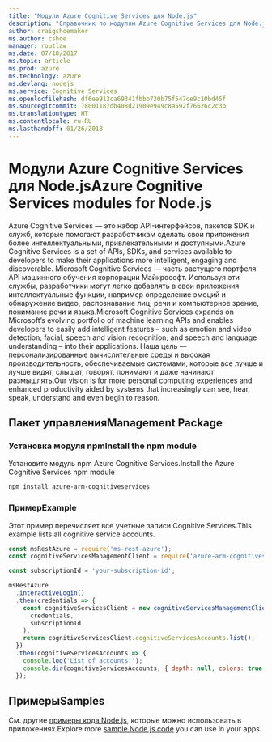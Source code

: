 ```yaml
---
title: "Модули Azure Cognitive Services для Node.js"
description: "Справочник по модулям Azure Cognitive Services для Node.js"
author: craigshoemaker
ms.author: cshoe
manager: routlaw
ms.date: 07/18/2017
ms.topic: article
ms.prod: azure
ms.technology: azure
ms.devlang: nodejs
ms.service: Cognitive Services
ms.openlocfilehash: df6ea913ca69341fbbb730b75f547ce9c10bd45f
ms.sourcegitcommit: 78001187db408d21909e949c8a592f76626c2c3b
ms.translationtype: HT
ms.contentlocale: ru-RU
ms.lasthandoff: 01/26/2018
---
```

# <a name="azure-cognitive-services-modules-for-nodejs"></a><span data-ttu-id="fbece-103">Модули Azure Cognitive Services для Node.js</span><span class="sxs-lookup"><span data-stu-id="fbece-103">Azure Cognitive Services modules for Node.js</span></span>

<span data-ttu-id="fbece-104">Azure Cognitive Services — это набор API-интерфейсов, пакетов SDK и служб, которые помогают разработчикам сделать свои приложения более интеллектуальными, привлекательными и доступными.</span><span class="sxs-lookup"><span data-stu-id="fbece-104">Azure Cognitive Services is a set of APIs, SDKs, and services available to developers to make their applications more intelligent, engaging and discoverable.</span></span> <span data-ttu-id="fbece-105">Microsoft Cognitive Services — часть растущего портфеля API машинного обучения корпорации Майкрософт. Используя эти службы, разработчики могут легко добавлять в свои приложения интеллектуальные функции, например определение эмоций и обнаружение видео, распознавание лиц, речи и компьютерное зрение, понимание речи и языка.</span><span class="sxs-lookup"><span data-stu-id="fbece-105">Microsoft Cognitive Services expands on Microsoft’s evolving portfolio of machine learning APIs and enables developers to easily add intelligent features – such as emotion and video detection; facial, speech and vision recognition; and speech and language understanding – into their applications.</span></span> <span data-ttu-id="fbece-106">Наша цель — персонализированные вычислительные среды и высокая производительность, обеспечиваемые системами, которые все лучше и лучше видят, слышат, говорят, понимают и даже начинают размышлять.</span><span class="sxs-lookup"><span data-stu-id="fbece-106">Our vision is for more personal computing experiences and enhanced productivity aided by systems that increasingly can see, hear, speak, understand and even begin to reason.</span></span>

## <a name="management-package"></a><span data-ttu-id="fbece-107">Пакет управления</span><span class="sxs-lookup"><span data-stu-id="fbece-107">Management Package</span></span>

### <a name="install-the-npm-module"></a><span data-ttu-id="fbece-108">Установка модуля npm</span><span class="sxs-lookup"><span data-stu-id="fbece-108">Install the npm module</span></span>

<span data-ttu-id="fbece-109">Установите модуль npm Azure Cognitive Services.</span><span class="sxs-lookup"><span data-stu-id="fbece-109">Install the Azure Cognitive Services npm module</span></span>

```bash
npm install azure-arm-cognitiveservices
```

### <a name="example"></a><span data-ttu-id="fbece-110">Пример</span><span class="sxs-lookup"><span data-stu-id="fbece-110">Example</span></span>

<span data-ttu-id="fbece-111">Этот пример перечисляет все учетные записи Cognitive Services.</span><span class="sxs-lookup"><span data-stu-id="fbece-111">This example lists all cognitive service accounts.</span></span>

```javascript
const msRestAzure = require('ms-rest-azure');
const cognitiveServicesManagementClient = require('azure-arm-cognitiveservices');

const subscriptionId = 'your-subscription-id';

msRestAzure
  .interactiveLogin()
  .then(credentials => {
    const cognitiveServicesClient = new cognitiveServicesManagementClient(
      credentials,
      subscriptionId
    );
    return cognitiveServicesClient.cognitiveServicesAccounts.list();
  })
  .then(cognitiveServicesAccounts => {
    console.log('List of accounts:');
    console.dir(cognitiveServicesAccounts, { depth: null, colors: true });    
  });

```

## <a name="samples"></a><span data-ttu-id="fbece-112">Примеры</span><span class="sxs-lookup"><span data-stu-id="fbece-112">Samples</span></span>

<span data-ttu-id="fbece-113">См. другие [примеры кода Node.js](https://azure.microsoft.com/resources/samples/?platform=nodejs), которые можно использовать в приложениях.</span><span class="sxs-lookup"><span data-stu-id="fbece-113">Explore more [sample Node.js code](https://azure.microsoft.com/resources/samples/?platform=nodejs) you can use in your apps.</span></span>
